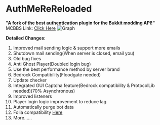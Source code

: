 # AuthMeReReloaded
**"A fork of the best authentication plugin for the Bukkit modding API!"**
MCBBS Link: [Click Here](https://www.mcbbs.net/forum.php?mod=viewthread&tid=1471495)
![Graph](https://bstats.org/signatures/bukkit/AuthMeReloaded-Fork.svg)

**Detailed Changes:**
 1. Improved mail sending logic & support more emails
 2. Shutdown mail sending(When server is closed, email you)
 3. Old bug fixes
 4. Anti Ghost Player(Doubled login bug)
 5. Use the best performance method by server brand
 6. Bedrock Compatibility(Floodgate needed)
 7. Update checker
 8. Integrated GUI Captcha feature(Bedrock compatibility & ProtocolLib needed)(70% Asynchronous)
 9. Improved listeners
 10. Player login logic improvement to reduce lag
 11. Automatically purge bot data
 12. Folia compatibility [Here](https://github.com/HaHaWTH/AuthMeReReloaded/releases/download/b20/AuthMe-5.6.0-FORK-Folia.jar)
 13. More...... 
